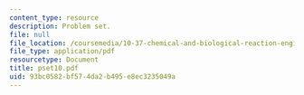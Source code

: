 ```yaml
---
content_type: resource
description: Problem set.
file: null
file_location: /coursemedia/10-37-chemical-and-biological-reaction-engineering-spring-2007/93bc0582bf574da2b495e8ec3235049a_pset10.pdf
file_type: application/pdf
resourcetype: Document
title: pset10.pdf
uid: 93bc0582-bf57-4da2-b495-e8ec3235049a
---
```

